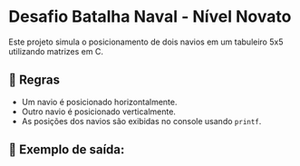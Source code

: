 # Desafio Batalha Naval - Nível Novato

Este projeto simula o posicionamento de dois navios em um tabuleiro 5x5 utilizando matrizes em C.

## 🧠 Regras

- Um navio é posicionado horizontalmente.
- Outro navio é posicionado verticalmente.
- As posições dos navios são exibidas no console usando `printf`.

## 📌 Exemplo de saída:

